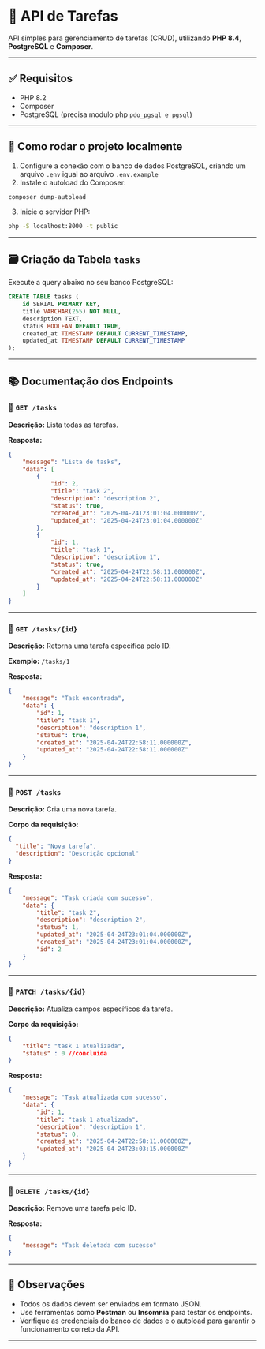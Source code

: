 # 📝 API de Tarefas

API simples para gerenciamento de tarefas (CRUD), utilizando **PHP 8.4**, **PostgreSQL** e **Composer**.

---

## ✅ Requisitos

- PHP 8.2
- Composer
- PostgreSQL (precisa modulo php ``pdo_pgsql e pgsql``)
---

## 🚀 Como rodar o projeto localmente

1. Configure a conexão com o banco de dados PostgreSQL, criando um arquivo `.env` igual ao arquivo `.env.example`
2. Instale o autoload do Composer:

```bash
composer dump-autoload
```

3. Inicie o servidor PHP:

```bash
php -S localhost:8000 -t public
```
---

## 🗃️ Criação da Tabela `tasks`

Execute a query abaixo no seu banco PostgreSQL:

```sql
CREATE TABLE tasks (
    id SERIAL PRIMARY KEY,
    title VARCHAR(255) NOT NULL,
    description TEXT,
    status BOOLEAN DEFAULT TRUE,
    created_at TIMESTAMP DEFAULT CURRENT_TIMESTAMP,
    updated_at TIMESTAMP DEFAULT CURRENT_TIMESTAMP
);
```

---

## 📚 Documentação dos Endpoints

### 🔹 `GET /tasks`

**Descrição:** Lista todas as tarefas.

**Resposta:**
```json
{
    "message": "Lista de tasks",
    "data": [
        {
            "id": 2,
            "title": "task 2",
            "description": "description 2",
            "status": true,
            "created_at": "2025-04-24T23:01:04.000000Z",
            "updated_at": "2025-04-24T23:01:04.000000Z"
        },
        {
            "id": 1,
            "title": "task 1",
            "description": "description 1",
            "status": true,
            "created_at": "2025-04-24T22:58:11.000000Z",
            "updated_at": "2025-04-24T22:58:11.000000Z"
        }
    ]
}
```

---

### 🔹 `GET /tasks/{id}`

**Descrição:** Retorna uma tarefa específica pelo ID.

**Exemplo:** `/tasks/1`

**Resposta:**
```json
{
    "message": "Task encontrada",
    "data": {
        "id": 1,
        "title": "task 1",
        "description": "description 1",
        "status": true,
        "created_at": "2025-04-24T22:58:11.000000Z",
        "updated_at": "2025-04-24T22:58:11.000000Z"
    }
}
```

---

### 🔹 `POST /tasks`

**Descrição:** Cria uma nova tarefa.

**Corpo da requisição:**
```json
{
  "title": "Nova tarefa",
  "description": "Descrição opcional"
}
```

**Resposta:**
```json
{
    "message": "Task criada com sucesso",
    "data": {
        "title": "task 2",
        "description": "description 2",
        "status": 1,
        "updated_at": "2025-04-24T23:01:04.000000Z",
        "created_at": "2025-04-24T23:01:04.000000Z",
        "id": 2
    }
}
```

---

### 🔹 `PATCH /tasks/{id}`

**Descrição:** Atualiza campos específicos da tarefa.

**Corpo da requisição:**
```json
{
    "title": "task 1 atualizada",
    "status" : 0 //concluida
}
```

**Resposta:**
```json
{
    "message": "Task atualizada com sucesso",
    "data": {
        "id": 1,
        "title": "task 1 atualizada",
        "description": "description 1",
        "status": 0,
        "created_at": "2025-04-24T22:58:11.000000Z",
        "updated_at": "2025-04-24T23:03:15.000000Z"
    }
}
```

---

### 🔹 `DELETE /tasks/{id}`

**Descrição:** Remove uma tarefa pelo ID.

**Resposta:**
```json
{
    "message": "Task deletada com sucesso"
}
```

---

## 📎 Observações

- Todos os dados devem ser enviados em formato JSON.
- Use ferramentas como **Postman** ou **Insomnia** para testar os endpoints.
- Verifique as credenciais do banco de dados e o autoload para garantir o funcionamento correto da API.

---
